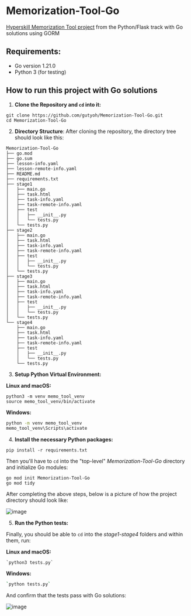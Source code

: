 # Memorization-Tool-Go
[Hyperskill Memorization Tool project](https://hyperskill.org/projects/159) from the Python/Flask track with Go solutions using GORM

## Requirements:

- Go version 1.21.0
- Python 3 (for testing)

## How to run this project with Go solutions

1. **Clone the Repository and `cd` into it:**

```shell
git clone https://github.com/gutyoh/Memorization-Tool-Go.git
cd Memorization-Tool-Go
```

2. **Directory Structure**: After cloning the repository, the directory tree should look like this:

```
Memorization-Tool-Go
├── go.mod
├── go.sum
├── lesson-info.yaml
├── lesson-remote-info.yaml
├── README.md
├── requirements.txt
├── stage1
│   ├── main.go
│   ├── task.html
│   ├── task-info.yaml
│   ├── task-remote-info.yaml
│   ├── test
│   │   ├── __init__.py
│   │   └── tests.py
│   └── tests.py
├── stage2
│   ├── main.go
│   ├── task.html
│   ├── task-info.yaml
│   ├── task-remote-info.yaml
│   ├── test
│   │   ├── __init__.py
│   │   └── tests.py
│   └── tests.py
├── stage3
│   ├── main.go
│   ├── task.html
│   ├── task-info.yaml
│   ├── task-remote-info.yaml
│   ├── test
│   │   ├── __init__.py
│   │   └── tests.py
│   └── tests.py
└── stage4
    ├── main.go
    ├── task.html
    ├── task-info.yaml
    ├── task-remote-info.yaml
    ├── test
    │   ├── __init__.py
    │   └── tests.py
    └── tests.py
```

3. **Setup Python Virtual Environment:**

**Linux and macOS:**

```shell
python3 -m venv memo_tool_venv
source memo_tool_venv/bin/activate
```

**Windows:**

```bash
python -m venv memo_tool_venv
memo_tool_venv\Scripts\activate
```


4. **Install the necessary Python packages:**

```shell
pip install -r requirements.txt
```


Then you'll have to `cd` into the "top-level" _Memorization-Tool-Go_ directory and initialize Go modules:

```
go mod init Memorization-Tool-Go
go mod tidy
```

After completing the above steps, below is a picture of how the project directory should look like:

![image](https://github.com/gutyoh/Memorization-Tool-Go/assets/8846884/82e6afa6-d251-4dd0-91f4-e637dd25a390)

5. **Run the Python tests:**

Finally, you should be able to `cd` into the _stage1-stage4_ folders and within them, run:

**Linux and macOS:**

```shell
`python3 tests.py`
```

**Windows:**

```bash
`python tests.py`
```

And confirm that the tests pass with Go solutions:

![image](https://github.com/gutyoh/Memorization-Tool-Go/assets/8846884/e0014c2b-3140-4875-aba4-915ad026427a)
